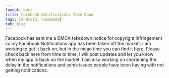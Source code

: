 ```yaml
---
layout: post
title: Facebook Notifications Take Down
tags: [Android, Facebook]
tab: blog
---
```

Facebook has sent me a DMCA takedown notice for copyright infringement so my Facebook Notifications
app has been taken off the market. I am working to get it back on, but in the mean time you can
find it [<del>here</del>](#). Please check back here from time to time, I will post updates and let you know
when my app is back on the market. I am also working on shortening the delay in the notifications
and some issues people have been having with not getting notifications.